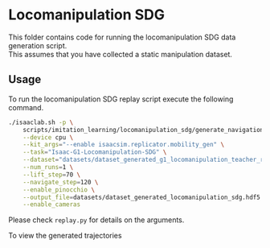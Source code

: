 # Locomanipulation SDG

This folder contains code for running the locomanipulation SDG data generation script.  
This assumes that you have collected a static manipulation dataset.


## Usage

To run the locomanipulation SDG replay script execute the following command.


```bash
./isaaclab.sh -p \
    scripts/imitation_learning/locomanipulation_sdg/generate_navigation.py \
    --device cpu \
    --kit_args="--enable isaacsim.replicator.mobility_gen" \
    --task="Isaac-G1-Locomanipulation-SDG" \
    --dataset="datasets/dataset_generated_g1_locomanipulation_teacher_release.hdf5" \
    --num_runs=1 \
    --lift_step=70 \
    --navigate_step=120 \
    --enable_pinocchio \
    --output_file=datasets/dataset_generated_locomanipulation_sdg.hdf5 \
    --enable_cameras
```


Please check ``replay.py`` for details on the arguments.

To view the generated trajectories
